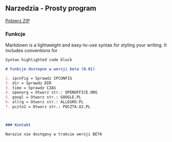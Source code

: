## Narzedzia - Prosty program

 [Pobierz ZIP](#) 


### Funkcje

Markdown is a lightweight and easy-to-use syntax for styling your writing. It includes conventions for

```markdown
Syntax highlighted code block

# Funkcje dostepne w wersji beta (0.01)

1. ipcnfig = Sprawdz IPCONFIG 
2. dir = Sprawdz DIR
3. time = Sprawdz CZAS
4. openorg = Otworz str.: OPENOFFICE.ORG
5. googl = Otworz str.: GOOGLE.PL
6. allrg = Otworz str.: ALLEGRO.PL
7. pczto2 = Otworz str.: POCZTA.O2.PL



### Kontakt

Narazie nie dostępny w trakcie wersji BETA
